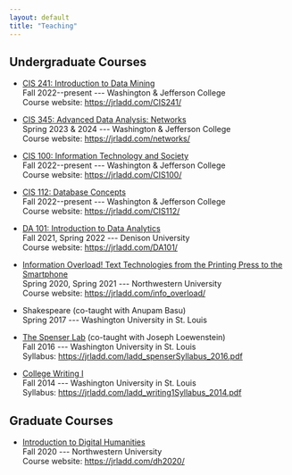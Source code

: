 ```yaml
---
layout: default
title: "Teaching"
---
```


## Undergraduate Courses

- [CIS 241: Introduction to Data Mining](https://jrladd.com/CIS241/)  
Fall 2022--present --- Washington & Jefferson College  
Course website: <https://jrladd.com/CIS241/>

- [CIS 345: Advanced Data Analysis: Networks](https://jrladd.com/networks/)  
Spring 2023 & 2024 --- Washington & Jefferson College  
Course website: <https://jrladd.com/networks/>

- [CIS 100: Information Technology and Society](https://jrladd.com/CIS100/)  
Fall 2022--present --- Washington & Jefferson College  
Course website: <https://jrladd.com/CIS100/>

- [CIS 112: Database Concepts](https://jrladd.com/CIS112/)  
Fall 2022--present --- Washington & Jefferson College  
Course website: <https://jrladd.com/CIS112/>

- [DA 101: Introduction to Data Analytics](https://jrladd.com/DA101/)  
Fall 2021, Spring 2022 --- Denison University  
Course website: <https://jrladd.com/DA101/>

- [Information Overload! Text Technologies from the Printing Press to the Smartphone](https://jrladd.com/info_overload/)  
Spring 2020, Spring 2021 --- Northwestern University  
Course website: <https://jrladd.com/info_overload/>

- Shakespeare (co-taught with Anupam Basu)  
Spring 2017 --- Washington University in St. Louis

- [The Spenser Lab](https://jrladd.com/ladd_spenserSyllabus_2016.pdf) (co-taught with Joseph Loewenstein)  
Fall 2016 --- Washington University in St. Louis  
Syllabus: <https://jrladd.com/ladd_spenserSyllabus_2016.pdf>

- [College Writing I](https://jrladd.com/ladd_writing1Syllabus_2014.pdf)  
Fall 2014 --- Washington University in St. Louis  
Syllabus: <https://jrladd.com/ladd_writing1Syllabus_2014.pdf>

## Graduate Courses

- [Introduction to Digital Humanities](https://jrladd.com/dh2020/)  
Fall 2020 --- Northwestern University  
Course website: <https://jrladd.com/dh2020/>
